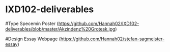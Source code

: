 # IXD102-deliverables

#Type Specemin Poster
(https://github.com/Hannah02/IXD102-deliverables/blob/master/Akzindenz%20Grotesk.jpg)

#Design Essay Webpage
 (https://github.com/Hannah02/stefan-sagmeister-essay)
